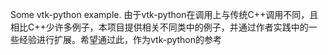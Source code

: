 Some vtk-python example.
由于vtk-python在调用上与传统C++调用不同，且相比C++少许多例子，本项目提供相关不同类中的例子，并通过作者实践中的一些经验进行扩展。希望通过此，作为vtk-python的参考